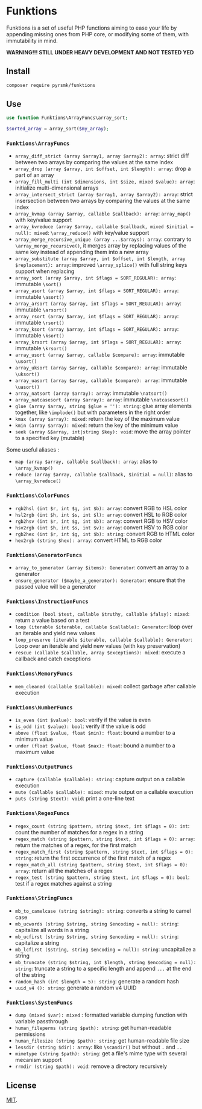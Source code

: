 # Funktions

Funktions is a set of useful PHP functions aiming to ease your life by appending missing ones from PHP core, or modifying some of them, with immutability in mind.

__WARNING!!! STILL UNDER HEAVY DEVELOPMENT AND NOT TESTED YED__

## Install

```sh
composer require pyrsmk/funktions
```

## Use

```php
use function Funktions\ArrayFuncs\array_sort;

$sorted_array = array_sort($my_array);
```

### `Funktions\ArrayFuncs`

- `array_diff_strict (array $array1, array $array2): array`: strict diff between two arrays by comparing the values at the same index
- `array_drop (array $array, int $offset, int $length): array`: drop a part of an array
- `array_fill_multi (int $dimensions, int $size, mixed $value): array`: initialize multi-dimensional arrays
- `array_intersect_strict (array $array1, array $array2): array`: strict insersection between two arrays by comparing the values at the same index
- `array_kvmap (array $array, callable $callback): array`: `array_map()` with key/value support
- `array_kvreduce (array $array, callable $callback, mixed $initial = null): mixed`: `\array_reduce()` with key/value support
- `array_merge_recursive_unique (array ...$arrays): array`: contrary to `\array_merge_recursive()`, it merges array by replacing values of the same key instead of appending them into a new array
- `array_substitute (array $array, int $offset, int $length, array $replacement): array`: improved `\array_splice()` with full string keys support when replacing
- `array_sort (array $array, int $flags = SORT_REGULAR): array`: immutable `\sort()`
- `array_asort (array $array, int $flags = SORT_REGULAR): array`: immutable `\asort()`
- `array_arsort (array $array, int $flags = SORT_REGULAR): array`: immutable `\arsort()`
- `array_rsort (array $array, int $flags = SORT_REGULAR): array`: immutable `\rsort()`
- `array_ksort (array $array, int $flags = SORT_REGULAR): array`: immutable `\ksort()`
- `array_krsort (array $array, int $flags = SORT_REGULAR): array`: immutable `\krsort()`
- `array_usort (array $array, callable $compare): array`: immutable `\usort()`
- `array_uksort (array $array, callable $compare): array`: immutable `\uksort()`
- `array_uasort (array $array, callable $compare): array`: immutable `\uasort()`
- `array_natsort (array $array): array`: immutable `\natsort()`
- `array_natcasesort (array $array): array`: immutable `\natcasesort()`
- `glue (array $array, string $glue = ''): string`: glue array elements together, like `\implode()` but with parameters in the right order
- `kmax (array $array): mixed`: return the key of the maximum value
- `kmin (array $array): mixed`: return the key of the minimum value
- `seek (array &$array, int|string $key): void`: move the array pointer to a specified key (mutable)

Some useful aliases :

- `map (array $array, callable $callback): array`: alias to `\array_kvmap()`
- `reduce (array $array, callable $callback, $initial = null)`: alias to `\array_kvreduce()`

### `Funktions\ColorFuncs`

- `rgb2hsl (int $r, int $g, int $b): array`: convert RGB to HSL color
- `hsl2rgb (int $h, int $s, int $l): array`: convert HSL to RGB color
- `rgb2hsv (int $r, int $g, int $b): array`: convert RGB to HSV color
- `hsv2rgb (int $h, int $s, int $v): array`: convert HSV to RGB color
- `rgb2hex (int $r, int $g, int $b): string`: convert RGB to HTML color
- `hex2rgb (string $hex): array`: convert HTML to RGB color

### `Funktions\GeneratorFuncs`

- `array_to_generator (array $items): Generator`: convert an array to a generator
- `ensure_generator ($maybe_a_generator): Generator`: ensure that the passed value will be a generator

### `Funktions\InstructionFuncs`

- `condition (bool $test, callable $truthy, callable $falsy): mixed`: return a value based on a test
- `loop (iterable $iterable, callable $callable): Generator`: loop over an iterable and yield new values
- `loop_preserve (iterable $iterable, callable $callable): Generator`: Loop over an iterable and yield new values (with key preservation)
- `rescue (callable $callable, array $exceptions): mixed`: execute a callback and catch exceptions

### `Funktions\MemoryFuncs`

- `mem_cleaned (callable $callable): mixed`: collect garbage after callable execution

### `Funktions\NumberFuncs`

- `is_even (int $value): bool`: verify if the value is even
- `is_odd (int $value): bool`: verify if the value is odd
- `above (float $value, float $min): float`: bound a number to a minimum value
- `under (float $value, float $max): float`: bound a number to a maximum value

### `Funktions\OutputFuncs`

- `capture (callable $callable): string`: capture output on a callable execution
- `mute (callable $callable): mixed`: mute output on a callable execution
- `puts (string $text): void`: print a one-line text

### `Funktions\RegexFuncs`

- `regex_count (string $pattern, string $text, int $flags = 0): int`: count the number of matches for a regex in a string
- `regex_match (string $pattern, string $text, int $flags = 0): array`: return the matches of a regex, for the first match
- `regex_match_first (string $pattern, string $text, int $flags = 0): string`: return the first occurrence of the first match of a regex
- `regex_match_all (string $pattern, string $text, int $flags = 0): array`: return all the matches of a regex
- `regex_test (string $pattern, string $text, int $flags = 0): bool`: test if a regex matches against a string

### `Funktions\StringFuncs`

- `mb_to_camelcase (string $string): string`: converts a string to camel case
- `mb_ucwords (string $string, string $encoding = null): string`: capitalize all words in a string
- `mb_ucfirst (string $string, string $encoding = null): string`: capitalize a string
- `mb_lcfirst ($string, string $encoding = null): string`: uncapitalize a string
- `mb_truncate (string $string, int $length, string $encoding = null): string`: truncate a string to a specific length and append `...` at the end of the string
- `random_hash (int $length = 5): string`: generate a random hash
- `uuid_v4 (): string`: generate a random v4 UUID

### `Funktions\SystemFuncs`

- `dump (mixed $var): mixed` : formatted variable dumping function with variable passthrough
- `human_fileperms (string $path): string`: get human-readable permissions
- `human_filesize (string $path): string`: get human-readable file size
- `lessdir (string $dir): array`: like `\scandir()` but without `.` and `..`
- `mimetype (string $path): string`: get a file's mime type with several mecanism support
- `rrmdir (string $path): void`: remove a directory recursively

## License

[MIT](http://dreamysource.mit-license.org).
